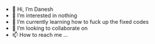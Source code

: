 - 👋 Hi, I’m Danesh
- 👀 I’m interested in nothing
- 🌱 I’m currently learning how to fuck up the fixed codes
- 💞️ I’m looking to collaborate on
- 📫 How to reach me ...

<!---
itsdanesh/itsdanesh is a ✨ special ✨ repository because its `README.md` (this file) appears on your GitHub profile.
You can click the Preview link to take a look at your changes.
--->
